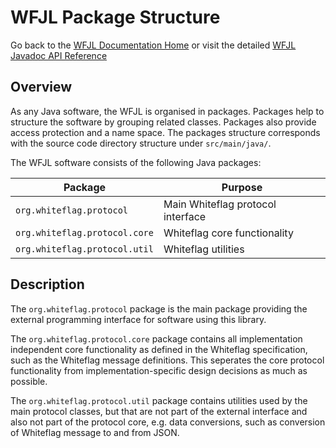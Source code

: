 # WFJL Package Structure

Go back to the [WFJL Documentation Home](../index.md) or visit
the detailed [WFJL Javadoc API Reference](../javadoc/index.html)

## Overview

As any Java software, the WFJL is organised in packages.
Packages help to structure the software by grouping related classes. Packages
also provide access protection and a name space. The packages structure
corresponds with the source code directory structure under `src/main/java/`.

The WFJL software consists of the following Java packages:

| Package                           | Purpose                           |
|-----------------------------------|-----------------------------------|
|`org.whiteflag.protocol`           | Main Whiteflag protocol interface |
|`org.whiteflag.protocol.core`      | Whiteflag core functionality      |
|`org.whiteflag.protocol.util`      | Whiteflag utilities               |

## Description

The `org.whiteflag.protocol` package is the main package providing the
external programming interface for software using this library.

The `org.whiteflag.protocol.core` package contains all implementation
independent core functionality as defined in the Whiteflag specification,
such as the Whiteflag message definitions. This seperates the core
protocol functionality from implementation-specific design decisions
as much as possible.

The `org.whiteflag.protocol.util` package contains utilities used by
the main protocol classes, but that are not part of the external interface
and also not part of the protocol core, e.g. data conversions, such as
conversion of Whiteflag message to and from JSON.
